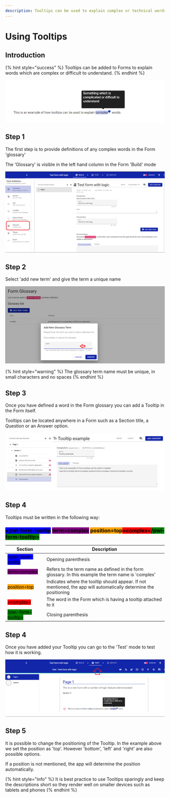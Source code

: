 ```yaml
---
description: Tooltips can be used to explain complex or technical words
---
```


# Using Tooltips

## Introduction

{% hint style="success" %}
Tooltips can be added to Forms to explain words which are complex or difficult to understand.
{% endhint %}

![An example of a tooltip to explain the meaning of the word 'complex'](<../../.gitbook/assets/image (299) (1) (1) (1) (1) (1) (1).png>)

## Step 1

The first step is to provide definitions of any complex words in the Form 'glossary'

The 'Glossary' is visible in the left hand column in the Form 'Build' mode

![](<../../.gitbook/assets/image (312) (1) (1) (1).png>)

## Step 2

Select 'add new term' and give the term a unique name

![](<../../.gitbook/assets/image (304) (1) (1) (1) (1) (1) (1).png>)

{% hint style="warning" %}
The glossary term name must be unique, in small characters and no spaces
{% endhint %}

## Step 3

Once you have defined a word in the Form glossary you can add a Tooltip in the Form itself. &#x20;

Tooltips can be located anywhere in a Form such as a Section title, a Question or an Answer option.

![Example of a tooltip being added to a question](<../../.gitbook/assets/image (305) (1) (1) (1) (1) (1).png>)

## Step 4

Tooltips must be written in the following way:

### <mark style="background-color:blue;">\<pwi-form-tooltip</mark> <mark style="background-color:purple;">term=complex</mark> <mark style="background-color:orange;">position=top</mark><mark style="background-color:red;">>complex<</mark><mark style="background-color:green;">/pwi-form-tooltip></mark>

| Section                                                         | Description                                                                                                        |
| --------------------------------------------------------------- | ------------------------------------------------------------------------------------------------------------------ |
| <mark style="background-color:blue;">\<pwi-form-tooltip</mark>  | Opening parenthesis                                                                                                |
| <mark style="background-color:purple;">term=complex</mark>      | Refers to the term name as defined in the form glossary.  In this example the term name is 'complex'               |
| <mark style="background-color:orange;">position=top</mark>      | Indicates where the tooltip should appear.  If not mentioned, the app will automatically determine the positioning |
| <mark style="background-color:red;">>complex<</mark>            | The word in the Form which is having a tooltip attached to it                                                      |
| <mark style="background-color:green;">/pwi-form-tooltip></mark> | Closing parenthesis                                                                                                |

## Step 4

Once you have added your Tooltip you can go to the 'Test' mode to test how it is working.

![](<../../.gitbook/assets/image (315) (1) (1) (1) (1) (1) (1) (1).png>)



## Step 5

It is possible to change the positioning of the Tooltip.   In the example above we set the position as 'top'.  However 'bottom', 'left' and 'right' are also possible options. &#x20;

If a position is not mentioned, the app will determine the position automatically.

{% hint style="info" %}
It is best practice to use Tooltips sparingly and keep the descriptions short so they render well on smaller devices such as tablets and phones
{% endhint %}

